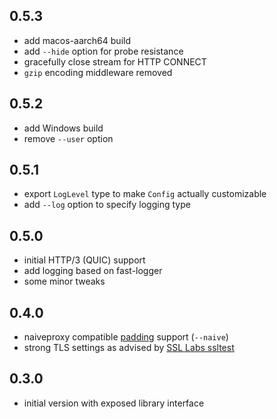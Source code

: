 ## 0.5.3

- add macos-aarch64 build
- add `--hide` option for probe resistance
- gracefully close stream for HTTP CONNECT
- `gzip` encoding middleware removed

## 0.5.2

- add Windows build
- remove `--user` option

## 0.5.1

- export `LogLevel` type to make `Config` actually customizable
- add `--log` option to specify logging type

## 0.5.0

- initial HTTP/3 (QUIC) support
- add logging based on fast-logger
- some minor tweaks

## 0.4.0

- naiveproxy compatible [padding](https://github.com/klzgrad/naiveproxy/#padding-protocol-an-informal-specification) support (`--naive`)
- strong TLS settings as advised by [SSL Labs ssltest](https://www.ssllabs.com/ssltest)

## 0.3.0

- initial version with exposed library interface
